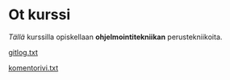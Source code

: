 # Ot kurssi

*Tällä* kurssilla opiskellaan **ohjelmointitekniikan** perustekniikoita.

[gitlog.txt](https://github.com/lxhelmer/ot-harjoitus/blob/main/gitlog.txt)

[komentorivi.txt](https://github.com/lxhelmer/ot-harjoitus/blob/main/komentorivi.txt)
